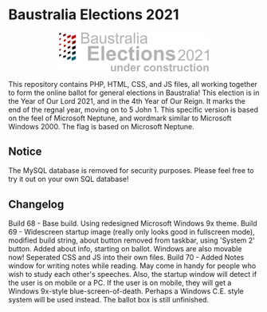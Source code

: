 # Baustralia Elections 2021

<center><img src="https://github.com/baustralia/2021-election/blob/build-68/export.png?raw=true" width="300" alt="Baustralia Elections 2021 logo"/></center>

This repository contains PHP, HTML, CSS, and JS files, all working together to form the online ballot for general elections in Baustralia! This election is in the Year of Our Lord 2021, and in the 4th Year of Our Reign. It marks the end of the regnal year, moving on to 5 John 1. This specific version is based on the feel of Microsoft Neptune, and wordmark similar to Microsoft Windows 2000. The flag is based on Microsoft Neptune.

## Notice

The MySQL database is removed for security purposes. Please feel free to try it out on your own SQL database!

## Changelog

Build 68 - Base build. Using redesigned Microsoft Windows 9x theme.
Build 69 - Widescreen startup image (really only looks good in fullscreen mode), modified build string, about button removed from taskbar, using 'System 2' button. Added about info, starting on ballot. Windows are also movable now! Seperated CSS and JS into their own files.
Build 70 - Added Notes window for writing notes while reading. May come in handy for people who wish to study each other's speeches. Also, the startup window will detect if the user is on mobile or a PC. If the user is on mobile, they will get a Windows 9x-style blue-screen-of-death. Perhaps a Windows C.E. style system will be used instead. The ballot box is still unfinished.